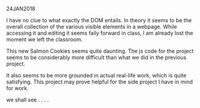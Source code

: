 24JAN2018

I have no clue to what exactly the DOM entails.  In theory it seems to be the overall collection of the various visible elements in a webpage.  While accessing it and editing it seems faily forward in class, I am already lost the moment we left the classroom.

This new Salmon Cookies seems quite daunting.  The js code for the project seems to be considerably more difficult than what we did in the previous project.

It also seems to be more grounded in actual real-life work, which is quite satisfying.
This project may prove helpful for the side project I have in mind for work.

we shall see . . . .